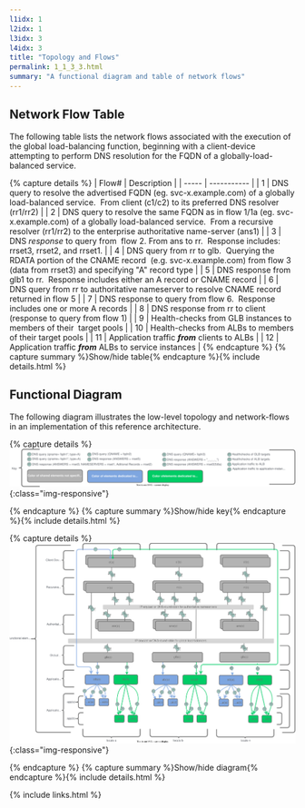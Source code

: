 ```yaml
---
l1idx: 1
l2idx: 1
l3idx: 3
l4idx: 3
title: "Topology and Flows"
permalink: 1_1_3_3.html
summary: "A functional diagram and table of network flows"
---
```


## Network Flow Table

The following table lists the network flows associated with the execution of the global load-balancing function, beginning with a client-device attempting to perform DNS resolution for the FQDN of a globally-load-balanced service.

{% capture details %}
| Flow# | Description |
| ----- | ----------- |
| 1 | DNS query to resolve the advertised FQDN (eg. svc-x.example.com) of a globally load-balanced service.  From client (c1/c2) to its preferred DNS resolver (rr1/rr2) |
| 2 | DNS query to resolve the same FQDN as in flow 1/1a (eg. svc-x.example.com) of a globally load-balanced service.  From a recursive resolver (rr1/rr2) to the enterprise authoritative name-server (ans1) |
| 3 | DNS *response* to query from  flow 2. From ans to rr.  Response includes:  rrset3, rrset2, and rrset1. |
| 4 | DNS query from rr to glb.  Querying the RDATA portion of the CNAME record  (e.g. svc-x.example.com) from flow 3 (data from rrset3) and specifying "A" record type |
| 5 | DNS response from glb1 to rr.  Response includes either an A record or CNAME record |
| 6 | DNS query from rr to authoritative nameserver to resolve CNAME record returned in flow 5 |
| 7 | DNS response to query from flow 6.  Response includes one or more A records |
| 8 | DNS response from rr to client (response to query from flow 1) |
| 9 | Health-checks from GLB instances to members of their  target pools |
| 10 | Health-checks from ALBs to members of their target pools |
| 11 | Application traffic ***from*** clients to ALBs |
| 12 | Application traffic ***from*** ALBs to service instances |
{% endcapture %}
{% capture summary %}Show/hide table{% endcapture %}{% include details.html %}


## Functional Diagram

The following diagram illustrates the low-level topology and network-flows in an implementation of this reference architecture.

{% capture details %}
![image](dglb-functional-key.drawio.svg){:class="img-responsive"}



{% endcapture %}
{% capture summary %}Show/hide key{% endcapture %}{% include details.html %}

{% capture details %}
![image](dglb-functional-1.drawio.svg){:class="img-responsive"}

{% endcapture %}
{% capture summary %}Show/hide diagram{% endcapture %}{% include details.html %}

{% include links.html %}